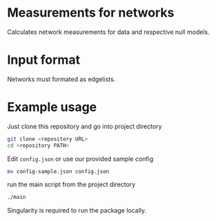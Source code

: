 # Measurements for networks
Calculates network measurements for data and respective null models.


# Input format
Networks must formated as edgelists.

# Example usage
Just clone this repository and go into project directory

```bash
git clone <repository URL>
cd <repository PATH>
```

Edit `config.json` or use our provided sample config

```bash
mv config-sample.json config.json
```

run the main script from the project directory

```bash
./main
```

Singularity is required to run the package locally.